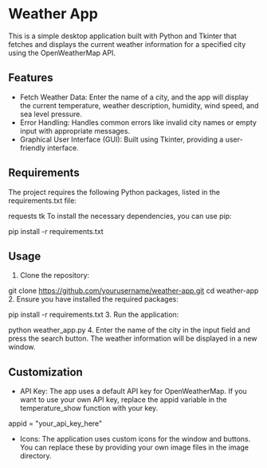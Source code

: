 # Weather App

This is a simple desktop application built with Python and Tkinter that fetches and displays the current weather information for a specified city using the OpenWeatherMap API.

## Features

- Fetch Weather Data: Enter the name of a city, and the app will display the current temperature, weather description, humidity, wind speed, and sea level pressure.
- Error Handling: Handles common errors like invalid city names or empty input with appropriate messages.
- Graphical User Interface (GUI): Built using Tkinter, providing a user-friendly interface.

## Requirements

The project requires the following Python packages, listed in the requirements.txt file:

requests
tk
To install the necessary dependencies, you can use pip:

pip install -r requirements.txt
## Usage

1. Clone the repository:

git clone https://github.com/yourusername/weather-app.git
cd weather-app
2. Ensure you have installed the required packages:

pip install -r requirements.txt
3. Run the application:

python weather_app.py
4. Enter the name of the city in the input field and press the search button. The weather information will be displayed in a new window.

## Customization

- API Key: The app uses a default API key for OpenWeatherMap. If you want to use your own API key, replace the appid variable in the temperature_show function with your key.

appid = "your_api_key_here"
- Icons: The application uses custom icons for the window and buttons. You can replace these by providing your own image files in the image directory.
